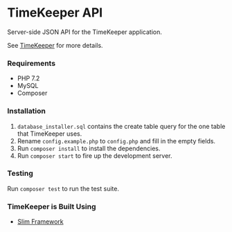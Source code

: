 TimeKeeper API
===============================================================================

Server-side JSON API for the TimeKeeper application.

See [TimeKeeper][] for more details.

### Requirements

- PHP 7.2
- MySQL
- Composer

### Installation

1. `database_installer.sql` contains the create table query for the one table
   that TimeKeeper uses.
2. Rename `config.example.php` to `config.php` and fill in the empty fields.
3. Run `composer install` to install the dependencies.
4. Run `composer start` to fire up the development server.

### Testing

Run `composer test` to run the test suite.

### TimeKeeper is Built Using

- [Slim Framework][]

[TimeKeeper]: https://github.com/Kynda/TimeKeeper
[Slim Framework]: https://www.slimframework.com/
